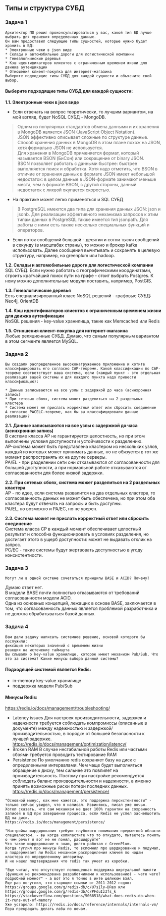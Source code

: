## Типы и структура СУБД

### Задача 1
```text
Архитектор ПО решил проконсультироваться у вас, какой тип БД лучше выбрать для хранения определенных данных.
Он вам предоставил следующие типы сущностей, которые нужно будет хранить в БД:
* Электронные чеки в json виде
* Склады и автомобильные дороги для логистической компании
* Генеалогические деревья
* Кэш идентификаторов клиентов с ограниченным временем жизни для движка аутенфикации
* Отношения клиент-покупка для интернет-магазина
Выберите подходящие типы СУБД для каждой сущности и объясните свой выбор.
```
#### Выберите подходящие типы СУБД для каждой сущности:
__1.1. Электронные чеки в json виде__  
* Если отвечать на вопрос теоретически, то лучшим вариантом, на мой взгляд, будет NoSQL СУБД - MongoDB.  
> Одним из популярных стандартов обмена данными и их хранения в MongoDB является JSON (JavaScript Object Notation).  
JSON эффективно описывает сложные по структуре данные. Способ хранения данных в MongoDB в этом плане похож на JSON, хотя формально JSON не используется.  
Для хранения в MongoDB применяется формат, который называется BSON (БиСон) или сокращение от binary JSON.  
BSON позволяет работать с данными быстрее: быстрее выполняется поиск и обработка. Хотя надо отметить, что BSON в отличие от хранения данных в формате JSON имеет небольшой недостаток: в целом данные в JSON-формате занимают меньше места, чем в формате BSON, с другой стороны, данный недостаток с лихвой окупается скоростью.

* На практике может легко применяться и SQL СУБД   
> В PostgreSQL имеются два типа для хранения данных JSON: json и jsonb. Для реализации эффективного механизма запросов к этим типам данных в PostgreSQL также имеется тип jsonpath.
Для работы с ними есть также несколько специальных функций и операторов.

* Если поток сообщений большой - десятки и сотни тысяч сообщений в секунду (в масштабах страны), то можно и брокер kafka использовать.
Далее сообщения вычитывать и сохранять в целевую структуру, например, на greenplum или hadoop.

__1.2. Склады и автомобильные дороги для логистической компании__  
SQL СУБД. Если нужно работать с географическими координатами, строить кратчайший поиск пути на графе - стоит выбрать Postgres. К нему можно дополнительные модули поставить, например, PostGIS.

__1.3. Генеалогические деревья__  
Есть специализированный класс NoSQL решений - графовые СУБД: Neo4j, OrientDB   

__1.4. Кэш идентификаторов клиентов с ограниченным временем жизни для движка аутенфикации__  
NoSQL решения - key-value хранилища, такие как Memcached или Redis  

__1.5. Отношения клиент-покупка для интернет-магазина__  
Любые реляционные СУБД. Думаю, что самым популярным вариантом в этом сегменте является MySQL.  

### Задача 2
```text
Вы создали распределенное высоконагруженное приложение и хотите классифицировать его согласно CAP-теореме. Какой классификации по CAP-теореме соответствует ваша система, если (каждый пункт - это отдельная реализация вашей системы и для каждого пункта надо привести классификацию):

* Данные записываются на все узлы с задержкой до часа (асинхронная запись)
* При сетевых сбоях, система может разделиться на 2 раздельных кластера
* Система может не прислать корректный ответ или сбросить соединение
А согласно PACELC-теореме, как бы вы классифицировали данные реализации?
```
__2.1. Данные записываются на все узлы с задержкой до часа (асинхронная запись)__  
В системе класса AP не гарантируется целостность, но при этом выполнены условия доступности и устойчивости к разделению.  
AP-система может быть представлена кластером из нескольких узлов, каждый из которых может принимать данные, но не обязуется в тот же момент распространять их на другие серверы.  
PA/EL - при разделении сети они отказываются от согласованности для большей доступности, а при нормальной работе отказываются от согласованности для более низкой задержки.    

__2.2. При сетевых сбоях, система может разделиться на 2 раздельных кластера__  
AP - по идее, если система развалится на два отдельных кластера, то согласованность данных не может быть обеспечена, но при этом оба кластера будут отвечать на запросы и быть доступны.  
PA/EL, но возможно и PA/EC, но не уверен.


__2.3. Система может не прислать корректный ответ или сбросить соединение__  
Система класса CP в каждый момент обеспечивает целостный результат и способна функционировать в условиях разделения, но достигает этого в ущерб доступности: может не выдавать отклик на запрос.  
PC/EC - такие системы будут жертвовать доступностью в угоду консистентности.

### Задача 3
```text
Могут ли в одной системе сочетаться принципы BASE и ACID? Почему?
```
Думаю ответ нет.  
В модели BASE почти полностью отказываются от требований согласованности модели ACID.  
Одна из основных концепций, лежащих в основе BASE, заключается в том, что согласованность данных является проблемой разработчика и не должна обрабатываться базой данных.

### Задача 4
```text
Вам дали задачу написать системное решение, основой которого бы послужили:
фиксация некоторых значений с временем жизни
реакция на истечение таймаута
Вы слышали о key-value хранилище, которое имеет механизм Pub/Sub. Что это за система? Какие минусы выбора данной системы?
```
#### Подходящей системой является Redis:  
* in-memory key-value хранилище
* поддержка модели Pub/Sub
#### Минусы Redis:   
https://redis.io/docs/management/troubleshooting/
* Latency issues
Для настроек производительности, задержек и надежности требуется соблюдать компромиссы (описанные в документе) между надежностью и задержкой/производительностью, в порядке от большей безопасности к лучшей задержке.
https://redis.io/docs/management/optimization/latency/
* Broken RAM
В случае нестабильной работы Redis или частыми сбоями требуется проводить тестирование RAM
* Persistence
По умолчанию redis сохраняет базу на диск с определенными интервалами. Чем чаще будет выполняться обращение к диску, тем сильнее это повлияет на производительность.
Поэтому при настройке рекомендуется соблюдать баланс производительности и надежности, а именно принять возможные риски потери последних данных.
https://redis.io/docs/management/persistence/
```
"Основной минус, как мне кажется, это поддержка персистентности" - только сейчас увидел, что я написал. Извиняюсь, писал уже ночью.
Хотел сказать, что сам механизм не дает 100% гарантии на сохранность записей в БД при завершении процесса, если Redis не успел заснепшотить БД на диск.
https://redis.io/docs/management/persistence/

"Настройка шардирования требуют глубокого понимания предметной области специалистом. - вы когда копипастите что то откудато, пытаетесь понять о чем речь? я вот не не понял, расшифруйте"
Что такое шардирование я знаю, долго работал с GreenPlum.
Когда гуглил про минусы Redis, то вспомнил про шардирование и подумал, а поддерживает ли Redis механизм распределения ключей по нодам кластера по определенному алгоритму.
И не нашел подтверждения что redis так умеет из коробки.

"Еще читал, что отсутствует полноценная поддержка виртуальной памяти (функция не рекомендована разработчиками к использованию) - чего чего? подробней можно?" - а вот это я точно в инте целиком взял.
Еще раз погуглил, это старющие ссылки от 2011-2012 годов: https://groups.google.com/g/redis-db/c/U7s1ly-DReo или https://groups.google.com/g/redis-db/c/PFduIz3fs_k
https://stackoverflow.com/questions/5068518/what-does-redis-do-when-it-runs-out-of-memory
Уже устарело: https://redis.io/docs/reference/internals/internals-vm/
Пора прекращать делать лабы по ночам.
```